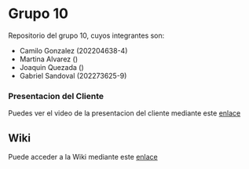 # Grupo 10

Repositorio del grupo 10, cuyos integrantes son:

* Camilo Gonzalez (202204638-4)
* Martina Alvarez ()
* Joaquin Quezada ()
* Gabriel Sandoval (202273625-9)

### Presentacion del Cliente

Puedes ver el video de la presentacion del cliente mediante este [enlace](https://aula.usm.cl/mod/resource/view.php?id=6322574)

## Wiki

Puede acceder a la Wiki mediante este [enlace](https://github.com/Shoripann/GRUPO10-2025-PROYINF/wiki#grupo-10)
